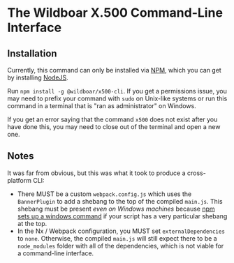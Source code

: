 # The Wildboar X.500 Command-Line Interface

## Installation

Currently, this command can only be installed via [NPM](https://www.npmjs.com/),
which you can get by installing [NodeJS](https://nodejs.org/en/).

Run `npm install -g @wildboar/x500-cli`. If you get a permissions issue, you
may need to prefix your command with `sudo` on Unix-like systems or run this
command in a terminal that is "ran as administrator" on Windows.

If you get an error saying that the command `x500` does not exist after you
have done this, you may need to close out of the terminal and open a new one.

## Notes

It was far from obvious, but this was what it took to produce a cross-platform
CLI:

- There MUST be a custom `webpack.config.js` which uses the `BannerPlugin` to
  add a shebang to the top of the compiled `main.js`. This shebang must be
  present _even on Windows machines_ because
  [npm sets up a windows command](https://stackoverflow.com/a/10398567/6562635)
  if your script has a very particular shebang at the top.
- In the Nx / Webpack configuration, you MUST set `externalDependencies` to
  `none`. Otherwise, the compiled `main.js` will still expect there to be a
  `node_modules` folder with all of the dependencies, which is not viable for
  a command-line interface.